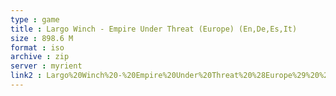 ```yaml
---
type : game
title : Largo Winch - Empire Under Threat (Europe) (En,De,Es,It)
size : 898.6 M
format : iso
archive : zip
server : myrient
link2 : Largo%20Winch%20-%20Empire%20Under%20Threat%20%28Europe%29%20%28En%2CDe%2CEs%2CIt%29
---
```

